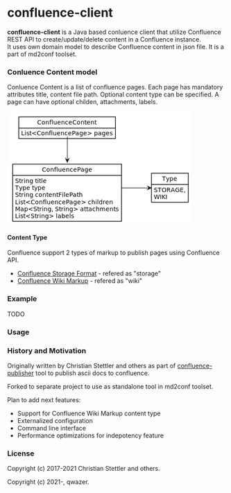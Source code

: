 # confluence-client

**confluence-client** is a Java based conluence client that utilize
Confluence REST API to create/update/delete content in a Confluence
instance.  
It uses own domain model to describe Confluence content in json file. It
is a part of md2conf toolset.

### Conluence Content model

Conluence Content is a list of confluence pages. Each page has mandatory
attributes title, content file path. Optional content type can be
specified. A page can have optional childen, attachments, labels.

![confluence-content.png](doc/plantuml/confluence-content.png)

#### Content Type

Confluence support 2 types of markup to publish pages using Confluence
API.

* [Confluence Storage Format](https://confluence.atlassian.com/doc/confluence-storage-format-790796544.html) - refered as "storage"
* [Confluence Wiki Markup](https://confluence.atlassian.com/doc/confluence-wiki-markup-251003035.html) - refered as "wiki"

### Example

TODO
<!--TODO add example-->

### Usage

<!--TODO add usage-->

### History and Motivation

Originally written by Christian Stettler and others as part of
[confluence-publisher](https://github.com/confluence-publisher/confluence-publisher)
tool to publish ascii docs to confluence.

Forked to separate project to use as standalone tool in md2conf toolset.

Plan to add next features:

* Support for Confluence Wiki Markup content type
* Externalized configuration
* Command line interface
* Performance optimizations for indepotency feature


### License

Copyright (c) 2017-2021 Christian Stettler and others.

Copyright (c) 2021-, qwazer.
